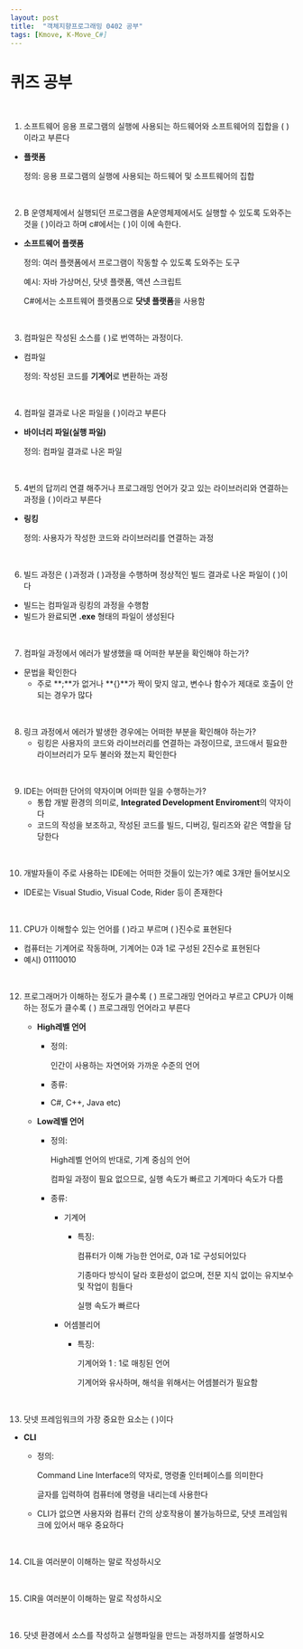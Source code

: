 ```yaml
---
layout: post
title:  "객체지향프로그래밍 0402 공부"
tags: [Kmove, K-Move_C#]
---
```


# 퀴즈 공부

<br>

1. 소프트웨어 응용 프로그램의 실행에 사용되는 하드웨어와 소프트웨어의 집합을 (   )이라고 부른다

- **플랫폼**

  정의: 응용 프로그램의 실행에 사용되는 하드웨어 및 소프트웨어의 집합

  <br>

2. B 운영체제에서 실행되던 프로그램을 A운영체제에서도 실행할 수 있도록 도와주는 것을   (  )이라고 하며  c#에서는 (   )이 이에 속한다.

- **소프트웨어 플랫폼**

  정의: 여러 플랫폼에서 프로그램이 작동할 수 있도록 도와주는 도구

  예시: 자바 가상머신, 닷넷 플랫폼, 액션 스크립트

  C#에서는 소프트웨어 플랫폼으로 **닷넷 플랫폼**을 사용함

  <br/>

3. 컴파일은 작성된 소스를  ( )로 번역하는  과정이다.

- 컴파일

  정의: 작성된 코드를 **기계어**로 변환하는 과정

  <br/>

4. 컴파일 결과로 나온 파일을 (    )이라고 부른다

- **바이너리 파일(실행 파일)**

  정의: 컴파일 결과로 나온 파일

<br/>

5. 4번의 답끼리 연결 해주거나 프로그래밍 언어가 갖고 있는 라이브러리와 연결하는 과정을 ( )이라고 부른다

- **링킹**

  정의: 사용자가 작성한 코드와 라이브러리를 연결하는 과정

<br/>

6. 빌드 과정은 ( )과정과 ( )과정을 수행하며 정상적인 빌드 결과로 나온 파일이 (      )이다

- 빌드는 컴파일과 링킹의 과정을 수행함
- 빌드가 완료되면 **.exe** 형태의 파일이 생성된다

<br/>

7. 컴파일 과정에서 에러가 발생했을 때 어떠한 부분을 확인해야 하는가?

- 문법을 확인한다
  - 주로 **;**가 없거나 **{}**가 짝이 맞지 않고, 변수나 함수가 제대로 호출이 안되는 경우가 많다

<br/>

8. 링크 과정에서 에러가 발생한 경우에는 어떠한 부분을 확인해야 하는가?
   - 링킹은 사용자의 코드와 라이브러리를 연결하는 과정이므로, 코드애서 필요한 라이브러리가 모두 불러와 졌는지 확인한다

<br/>

9. IDE는 어떠한 단어의 약자이며 어떠한 일을 수행하는가?
   - 통합 개발 환경의 의미로, **Integrated Development Enviroment**의 약자이다
   - 코드의 작성을 보조하고, 작성된 코드를 빌드, 디버깅, 릴리즈와 같은 역할을 담당한다

<br/>

10. 개발자들이 주로 사용하는 IDE에는 어떠한 것들이 있는가? 예로 3개만 들어보시오

- IDE로는 Visual Studio, Visual Code, Rider 등이 존재한다

<br/>

11. CPU가 이해할수 있는 언어를 (  )라고 부르며 (  )진수로 표현된다

- 컴퓨터는 기계어로 작동하며, 기계어는 0과 1로 구성된 2진수로 표현된다
- 예시) 01110010

<br/>

12. 프로그래머가 이해하는 정도가 클수록 ( ) 프로그래밍 언어라고 부르고 CPU가 이해하는 정도가 클수록 ( ) 프로그래밍 언어라고 부른다

    - **High레벨 언어**

      - 정의:

        인간이 사용하는 자연어와 가까운 수준의 언어

      - 종류:

      - C#, C++, Java etc)

    - **Low레벨 언어**

      - 정의:

        High레벨 언어의 반대로, 기계 중심의 언어

        컴파일 과정이 필요 없으므로, 실행 속도가 빠르고 기계마다 속도가 다름

      - 종류:

        - 기계어

          - 특징:

            컴퓨터가 이해 가능한 언어로, 0과 1로 구성되어있다

            기종마다 방식이 달라 호환성이 없으며, 전문 지식 없이는 유지보수 및 작업이 힘들다

            실행 속도가 빠르다

        - 어셈블리어

          - 특징:

            기계어와 1 : 1로 매칭된 언어

            기계어와 유사하며, 해석을 위해서는 어셈블러가 필요함

<br/>

13. 닷넷 프레임워크의 가장 중요한 요소는 (  )이다

- **CLI**

  - 정의:

    Command Line Interface의 약자로, 명령줄 인터페이스를 의미한다

    글자를 입력하여 컴퓨터에 명령을 내리는데 사용한다

  - CLI가 없으면 사용자와 컴퓨터 간의 상호작용이 불가능하므로, 닷넷 프레임워크에 있어서 매우 중요하다

<br/>

14. CIL을 여러분이 이해하는 말로 작성하시오

<br/>

15. CIR을 여러분이 이해하는 말로 작성하시오

<br/>

16. 닷넷 환경에서 소스를 작성하고 실행파일을 만드는 과정까지를 설명하시오
